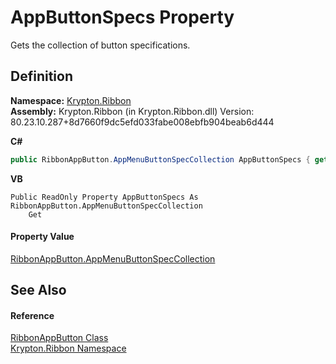 # AppButtonSpecs Property


Gets the collection of button specifications.



## Definition
**Namespace:** <a href="1e9bc734-cff9-e9b8-f013-94cdac669794.md">Krypton.Ribbon</a>  
**Assembly:** Krypton.Ribbon (in Krypton.Ribbon.dll) Version: 80.23.10.287+8d7660f9dc5efd033fabe008ebfb904beab6d444

**C#**
``` C#
public RibbonAppButton.AppMenuButtonSpecCollection AppButtonSpecs { get; }
```
**VB**
``` VB
Public ReadOnly Property AppButtonSpecs As RibbonAppButton.AppMenuButtonSpecCollection
	Get
```



#### Property Value
<a href="3c717739-bc58-2bc4-619f-481d258fd2c9.md">RibbonAppButton.AppMenuButtonSpecCollection</a>

## See Also


#### Reference
<a href="36d3b557-5102-5bdc-0140-a3cfd30b852d.md">RibbonAppButton Class</a>  
<a href="1e9bc734-cff9-e9b8-f013-94cdac669794.md">Krypton.Ribbon Namespace</a>  
